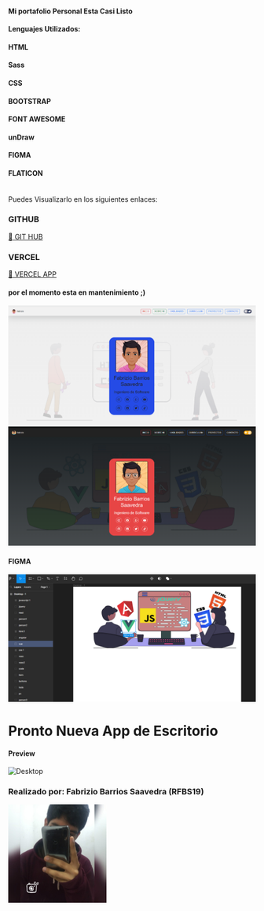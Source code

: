 <h4>Mi portafolio Personal Esta Casi Listo</h4>
<h4>Lenguajes Utilizados:</h4>

<h4 class="py-3">HTML</h4>
<h4 class="py-3">Sass</h4>
<h4 class="py-3">CSS</h4>
<h4 class="py-3">BOOTSTRAP</h4>
<h4 class="py-3">FONT AWESOME</h4>
<h4 class="py-3">unDraw</h4>
<h4 class="py-3">FIGMA</h4>
<h4 class="py-3">FLATICON</h4>
<br>
Puedes Visualizarlo en los siguientes enlaces: 
<h3 class="py-4">GITHUB</h3>
<a href="https://github.com/fabriziobarriossaavedra/repositorio" title="Ver Proyecto rounded-3">🙂 GIT HUB</a>

<h3 class="py-4">VERCEL</h3>
<a href="https://rfbs-repositorio.vercel.app/" title="Ver Proyecto">🙂 VERCEL APP</a>    

<h4 class="py-3">por el momento esta en mantenimiento ;)</h4>
<a class="py-4" align="center"><img src="img/readme/lightmode.png" alt="blanco" border="0" style="width: 40rem;"></a>
<a class="py-4" align="center"><img src="img/readme/darkmode.png" alt="negro" border="0" style="width: 40rem;"></a>
<h4>FIGMA</h4>
<a class="py-4" align="center"><img src="img/readme/figma.png" alt="negro" border="0" style="width: 40rem;"></a>

<h1>Pronto Nueva App de Escritorio</h1>
<h4>Preview</h4>
<a class="py-2" align="center"><img src="img/readme/escritorio.gif" alt="Desktop" border="0" style="width: 40rem;"></a>
<h3><b>Realizado por:</b> Fabrizio Barrios Saavedra (RFBS19)</h3>
<img src="img/readme/foter.jpg" width="200" alt="avatar">